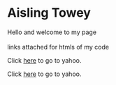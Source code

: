 <h1>Aisling Towey</h1>
<p1>Hello and welcome to my page</p1>
<br></br>
<p2>links attached for htmls of my code</p2>

Click <a href="http://www.yahoo.com">here</a> to go to yahoo.

Click <a href="C:\Users\Roger\Desktop\Github Projects\Car Manufacturer Analysis - Regression Problem\Car_Manufacturer_Analysis_HTML.html">here</a> to go to yahoo.
